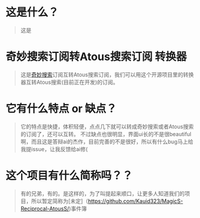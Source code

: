 # 这是什么？

> 这是
# 奇妙搜索订阅转Atous搜索订阅 转换器
> 这是[奇妙搜索](https://www.magicalapk.com/app/share/app?id=15293)订阅互转Atous搜索订阅，我们可以用这个开源项目里的转换器互转Atous搜索(目前正在开发)的订阅。

# 它有什么特点 or 缺点？
> 它的特点是快捷，体积轻便，点点几下就可以转成奇妙搜索或者Atous搜索的订阅了，还可以互转。
> 不过缺点也很明显，界面ui长的不是很beautiful啊，而且这是答辩ai的杰作，目前完善的不是很好，所以有什么bug马上给我提issue，让我反馈给ai修(

# 这个项目有什么简称吗？？
>有的兄弟，有的。是这样的，为了叫提起来顺口，让更多人知道我们的项目，所以暂定简称为[未定]（https://github.com/Kauid323/MagicS-Reciprocal-AtousS/)事件簿
